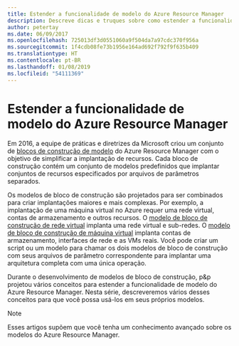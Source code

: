 ```yaml
---
title: Estender a funcionalidade de modelo do Azure Resource Manager
description: Descreve dicas e truques sobre como estender a funcionalidade de modelo do Azure Resource Manager.
author: petertay
ms.date: 06/09/2017
ms.openlocfilehash: 725013df3d0551060a9f504da7a97cdc370f956a
ms.sourcegitcommit: 1f4cdb08fe73b1956e164ad692f792f9f635b409
ms.translationtype: HT
ms.contentlocale: pt-BR
ms.lasthandoff: 01/08/2019
ms.locfileid: "54111369"
---
```

# <a name="extend-azure-resource-manager-template-functionality"></a>Estender a funcionalidade de modelo do Azure Resource Manager

Em 2016, a equipe de práticas e diretrizes da Microsoft criou um conjunto de [blocos de construção de modelo](https://github.com/mspnp/template-building-blocks/wiki) do Azure Resource Manager com o objetivo de simplificar a implantação de recursos. Cada bloco de construção contém um conjunto de modelos predefinidos que implantar conjuntos de recursos especificados por arquivos de parâmetros separados.

Os modelos de bloco de construção são projetados para ser combinados para criar implantações maiores e mais complexas. Por exemplo, a implantação de uma máquina virtual no Azure requer uma rede virtual, contas de armazenamento e outros recursos. O [modelo de bloco de construção de rede virtual](https://github.com/mspnp/template-building-blocks/wiki/VNet-(v1)) implanta uma rede virtual e sub-redes. O [modelo de bloco de construção de máquina virtual](https://github.com/mspnp/template-building-blocks/wiki/Windows-and-Linux-VMs-(v1)) implanta contas de armazenamento, interfaces de rede e as VMs reais. Você pode criar um script ou um modelo para chamar os dois modelos de bloco de construção com seus arquivos de parâmetro correspondente para implantar uma arquitetura completa com uma única operação.

Durante o desenvolvimento de modelos de bloco de construção, p&p projetou vários conceitos para estender a funcionalidade de modelo do Azure Resource Manager. Nesta série, descreveremos vários desses conceitos para que você possa usá-los em seus próprios modelos.

> [!NOTE]
> Esses artigos supõem que você tenha um conhecimento avançado sobre os modelos do Azure Resource Manager.
